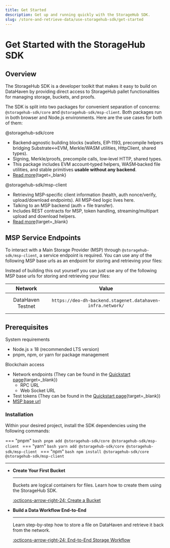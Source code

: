 ```yaml
---
title: Get Started
description: Get up and running quickly with the StorageHub SDK.
slug: /store-and-retrieve-data/use-storagehub-sdk/get-started
---
```


# Get Started with the StorageHub SDK

## Overview

The StorageHub SDK is a developer toolkit that makes it easy to build on DataHaven by providing direct access to StorageHub pallet functionalities for managing storage, buckets, and proofs.

The SDK is split into two packages for convenient separation of concerns: `@storagehub-sdk/core` and `@storagehub-sdk/msp-client`. Both packages run in both browser and Node.js environments. Here are the use cases for both of them:

@storagehub-sdk/core

- Backend‑agnostic building blocks (wallets, EIP‑1193, precompile helpers bridging Substrate↔EVM, Merkle/WASM utilities, HttpClient, shared types).
- Signing, Merkle/proofs, precompile calls, low‑level HTTP, shared types.
- This package includes EVM account‑typed helpers, WASM‑backed file utilities, and stable primitives **usable without any backend**.
- [Read more](https://www.npmjs.com/package/@storagehub-sdk/core){taget=_blank}

@storagehub-sdk/msp-client

- Retrieving MSP‑specific client information (health, auth nonce/verify, upload/download endpoints). All MSP‑tied logic lives here.
- Talking to an MSP backend (auth + file transfer).
- Includes REST contracts for MSP, token handling, streaming/multipart upload and download helpers.
- [Read more](https://www.npmjs.com/package/@storagehub-sdk/msp-client){target=_blank}

## MSP Service Endpoints

To interact with a Main Storage Provider (MSP) through `@storagehub-sdk/msp-client`, a service endpoint is required. You can use any of the following MSP base urls as an endpoint for storing and retrieving your files:

Instead of building this out yourself you can just use any of the following MSP base urls for storing and retrieving your files:


 |      Network      |                                   Value                                   |
 |:-----------------:|:-------------------------------------------------------------------------:|
 | DataHaven Testnet | <pre>```https://deo-dh-backend.stagenet.datahaven-infra.network/```</pre> |
                    

## Prerequisites

System requirements

- Node.js ≥ 18 (recommended LTS version)
- pnpm, npm, or yarn for package management

Blockchain access

- Network endpoints (They can be found in the [Quickstart page](/store-and-retrieve-data/quick-start.md){target=_blank})
    - RPC URL
    - Web Socket URL 
- Test tokens (They can be found in the [Quickstart page](/store-and-retrieve-data/quick-start.md){target=_blank})
- [MSP base url](TODO)

### Installation

Within your desired project, install the SDK dependencies using the following commands:

=== "pnpm"
    ```bash
    pnpm add @storagehub-sdk/core @storagehub-sdk/msp-client
    ```
=== "yarn"
    ```bash
    yarn add @storagehub-sdk/core @storagehub-sdk/msp-client
    ```
=== "npm"
    ```bash
    npm install @storagehub-sdk/core @storagehub-sdk/msp-client
    ```

---


<div class="grid cards" markdown>

-   __Create Your First Bucket__

    ---

    Buckets are logical containers for files. Learn how to create them using the StorageHub SDK.

    [:octicons-arrow-right-24: Create a Bucket](/store-and-retrieve-data/use-storagehub-sdk/get-started.md)

-   __Build a Data Workflow End-to-End__

    ---

    Learn step-by-step how to store a file on DataHaven and retrieve it back from the network.

    [:octicons-arrow-right-24: End-to-End Storage Workflow](/store-and-retrieve-data/use-storagehub-sdk/end-to-end-storage-workflow.md)

</div>

